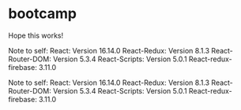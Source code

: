 # bootcamp

Hope this works!

Note to self: React: Version 16.14.0 React-Redux: Version 8.1.3 React-Router-DOM: Version 5.3.4 React-Scripts: Version 5.0.1 React-redux-firebase: 3.11.0

Note to self: 
React: Version 16.14.0
React-Redux: Version 8.1.3
React-Router-DOM: Version 5.3.4
React-Scripts: Version 5.0.1
React-redux-firebase: 3.11.0
